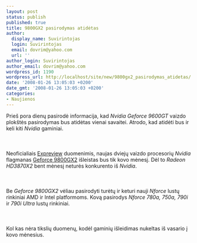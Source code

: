 ```yaml
---
layout: post
status: publish
published: true
title: 9800GX2 pasirodymas atidėtas
author:
  display_name: Suvirintojas
  login: Suvirintojas
  email: dovrim@yahoo.com
  url: ''
author_login: Suvirintojas
author_email: dovrim@yahoo.com
wordpress_id: 1190
wordpress_url: http://localhost/site/new/9800gx2_pasirodymas_atidetas/
date: '2008-01-26 13:05:03 +0200'
date_gmt: '2008-01-26 13:05:03 +0200'
categories:
- Naujienos
---
```

<p>Prieš pora dienų pasirodė informacija, kad <i>Nvidia Geforce 9600GT</i> vaizdo plokštės pasirodymas bus atidėtas vienai savaitei. Atrodo, kad atidėti bus ir keli kiti <i>Nvidia</i> gaminiai.<br />
<br><br />
<br>Neoficialiais <a class="ns" href="http://en.expreview.com/?p=233">Expreview</a> duomenimis, naujas dviejų vaizdo procesorių <i>Nvidia</i> flagmanas <a class="ns" href="http://www.technews.lt/index.php?id=Kas&amp;Id=833">Geforce 9800GX2</a> išleistas bus tik kovo mėnesį. Dėl to <i>Radeon HD3870X2</i> bent mėnesį neturės konkurento iš <i>Nvidia</i>.<br />
<br><br />
<br>Be <i>Geforce 9800GX2</i> vėliau pasirodyti turėtų ir keturi nauji <i>Nforce</i> lustų rinkiniai AMD ir Intel platformoms. Kovą pasirodys <i>Nforce 780a, 750a, 790i</i> ir <i>790i Ultra</i> lustų rinkiniai.<br />
<br><br />
<br>Kol kas nėra tikslių duomenų, kodėl gaminių išleidimas nukeltas iš vasario į kovo mėnesius.</p>
